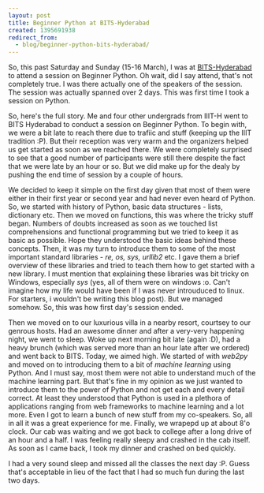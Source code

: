 ```yaml
---
layout: post
title: Beginner Python at BITS-Hyderabad
created: 1395691938
redirect_from:
  - blog/beginner-python-bits-hyderabad/
---
```

<p>So, this past Saturday and Sunday (15-16 March), I was at <a href="http://www.bits-pilani.ac.in/hyderabad/">BITS-Hyderabad</a> to attend a session on Beginner Python. Oh wait, did I say attend, that's not completely true. I was there actually one of the speakers of the session. The session was actually spanned over 2 days. This was first time I took a session on Python.</p>
<p>So, here's the full story. Me and four other undergrads from IIIT-H went to BITS Hyderabad to conduct a session on Beginner Python. To begin with, we were a bit late to reach there due to trafiic and stuff (keeping up the IIIT tradition :P). But their reception was very warm and the organizers helped us get started as soon as we reached there. We were completely surprised to see that a good number of participants were still there despite the fact that we were late by an hour or so. But we did make up for the dealy by pushing the end time of session by a couple of hours.</p>
<p>We decided to keep it simple on the first day given that most of them were either in their first year or second year and had never even heard of Python. So, we started with history of Python, basic data structures - lists, dictionary etc. Then we moved on functions, this was where the tricky stuff began. Numbers of doubts increased as soon as we touched list comprehensions and functional programming but we tried to keep it as basic as possible. Hope they understood the basic ideas behind these concepts. Then, it was my turn to introduce them to some of the most important standard libraries - <em>re, os, sys, urllib2</em> etc. I gave them a brief overview of these libraries and tried to teach them how to get started with a new library. I must mention that explaining these libraries was bit tricky on Windows, especially <em>sys </em>(yes, all of them were on windows :o. Can't imagine how my life would have been if I was never introuduced to linux. For starters, i wouldn't be writing this blog post)<em>.&nbsp;</em>But we managed somehow. So, this was how first day's session ended.</p>
<p>Then we moved on to our luxurious villa in a nearby resort, courtsey to our genrous hosts. Had an awesome dinner and after a very-very happening night, we went to sleep. Woke up next morning bit late (again :D), had a heavy brunch (which was served more than an hour late after we ordered) and went back to BITS. Today, we aimed high. We started of with <em>web2py</em> and moved on to introducing them to a bit of <em>machine learning</em> using Python. And I must say, most them were not able to understand much of the machine learning part. But that's fine in my opinion as we just wanted to introduce them to the power of Python and not get each and every detail correct. At least they understood that Python is used in a plethora of applications ranging from web frameworks to machine learning and a lot more. Even I got to learn a bunch of new stuff from my co-speakers. So, all in all it was a great experience for me. Finally, we wrapepd up at about 8'o clock. Our cab was waiting and we got back to college after a long drive of an hour and a half. I was feeling really sleepy and crashed in the cab itself. As soon as I came back, I took my dinner and crashed on bed quickly.</p>
<p>I had a very sound sleep and missed all the classes the next day :P. Guess that's acceptable in lieu of the fact that I had so much fun during the last two days.</p>
